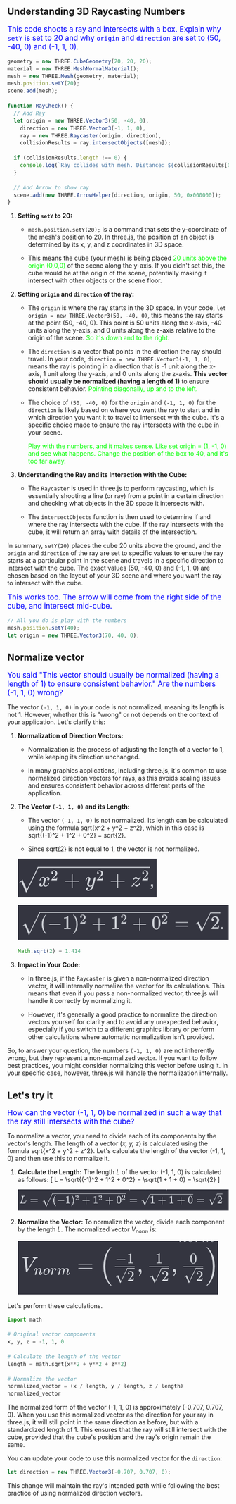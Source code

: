 ## Understanding 3D Raycasting Numbers

<span style="color:blue;font-size:larger;">This code shoots a ray and intersects with a box.  Explain why `setY` is set to 20 and why `origin` and `direction` are set to (50, -40, 0) and (-1, 1, 0).</span>

```js
geometry = new THREE.CubeGeometry(20, 20, 20);
material = new THREE.MeshNormalMaterial();
mesh = new THREE.Mesh(geometry, material);
mesh.position.setY(20);
scene.add(mesh);

function RayCheck() {
  // Add Ray
  let origin = new THREE.Vector3(50, -40, 0),
    direction = new THREE.Vector3(-1, 1, 0),
    ray = new THREE.Raycaster(origin, direction),
    collisionResults = ray.intersectObjects([mesh]);

  if (collisionResults.length !== 0) {
    console.log(`Ray collides with mesh. Distance: ${collisionResults[0].distance}`);
  }

  // Add Arrow to show ray
  scene.add(new THREE.ArrowHelper(direction, origin, 50, 0x000000));
}
```

1. **Setting `setY` to 20:**

   - `mesh.position.setY(20);` is a command that sets the y-coordinate of the mesh's position to 20. In three.js, the position of an object is determined by its x, y, and z coordinates in 3D space.

   - This means the cube (your mesh) is being placed <span style="color:lime;">20 units above the origin (0,0,0)</span> of the scene along the y-axis. If you didn't set this, the cube would be at the origin of the scene, potentially making it intersect with other objects or the scene floor.

2. **Setting `origin` and `direction` of the ray:**

   - The `origin` is where the ray starts in the 3D space. In your code, `let origin = new THREE.Vector3(50, -40, 0)`, this means the ray starts at the point (50, -40, 0). This point is 50 units along the x-axis, -40 units along the y-axis, and 0 units along the z-axis relative to the origin of the scene. <span style="color:lime;">So it's down and to the right.</span>

   - The `direction` is a vector that points in the direction the ray should travel. In your code, `direction = new THREE.Vector3(-1, 1, 0)`, means the ray is pointing in a direction that is -1 unit along the x-axis, 1 unit along the y-axis, and 0 units along the z-axis. **This vector should usually be normalized (having a length of 1)** to ensure consistent behavior. <span style="color:lime;">Pointing diagonally, up and to the left.</span>

   - The choice of `(50, -40, 0)` for the `origin` and `(-1, 1, 0)` for the `direction` is likely based on where you want the ray to start and in which direction you want it to travel to intersect with the cube. It's a specific choice made to ensure the ray intersects with the cube in your scene.

      <span style="color:lime;">Play with the numbers, and it makes sense.  Like set origin = (1, -1, 0) and see what happens.  Change the position of the box to 40, and it's too far away.</span>

3. **Understanding the Ray and its Interaction with the Cube:**

   - The `Raycaster` is used in three.js to perform raycasting, which is essentially shooting a line (or ray) from a point in a certain direction and checking what objects in the 3D space it intersects with.

   - The `intersectObjects` function is then used to determine if and where the ray intersects with the cube. If the ray intersects with the cube, it will return an array with details of the intersection.

In summary, `setY(20)` places the cube 20 units above the ground, and the `origin` and `direction` of the ray are set to specific values to ensure the ray starts at a particular point in the scene and travels in a specific direction to intersect with the cube. The exact values (50, -40, 0) and (-1, 1, 0) are chosen based on the layout of your 3D scene and where you want the ray to intersect with the cube.

<span style="color:blue;font-size:larger;">This works too.  The arrow will come from the right side of the cube, and intersect mid-cube.</span>

```js
// All you do is play with the numbers
mesh.position.setY(40);
let origin = new THREE.Vector3(70, 40, 0);
```

## Normalize vector

<span style="color:blue;font-size:larger;">You said "This vector should usually be normalized (having a length of 1) to ensure consistent behavior."  Are the numbers (-1, 1, 0) wrong?</span>

The vector `(-1, 1, 0)` in your code is not normalized, meaning its length is not 1. However, whether this is "wrong" or not depends on the context of your application. Let's clarify this:

1. **Normalization of Direction Vectors:**

   - Normalization is the process of adjusting the length of a vector to 1, while keeping its direction unchanged.

   - In many graphics applications, including three.js, it's common to use normalized direction vectors for rays, as this avoids scaling issues and ensures consistent behavior across different parts of the application.

2. **The Vector `(-1, 1, 0)` and its Length:**

   - The vector `(-1, 1, 0)` is not normalized. Its length can be calculated using the formula sqrt{x^2 + y^2 + z^2}, which in this case is sqrt{(-1)^2 + 1^2 + 0^2} = sqrt{2}.

   - Since sqrt{2} is not equal to 1, the vector is not normalized.

   ![](img/sqrt1.png)
   
   ![](img/sqrt2.png)

   ```js
   Math.sqrt(2) = 1.414
   ```

3. **Impact in Your Code:**

   - In three.js, if the `Raycaster` is given a non-normalized direction vector, it will internally normalize the vector for its calculations. This means that even if you pass a non-normalized vector, three.js will handle it correctly by normalizing it.

   - However, it's generally a good practice to normalize the direction vectors yourself for clarity and to avoid any unexpected behavior, especially if you switch to a different graphics library or perform other calculations where automatic normalization isn't provided.

So, to answer your question, the numbers `(-1, 1, 0)` are not inherently wrong, but they represent a non-normalized vector. If you want to follow best practices, you might consider normalizing this vector before using it. In your specific case, however, three.js will handle the normalization internally.

## Let's try it

<span style="color:blue;font-size:larger;">How can the vector (-1, 1, 0) be normalized in such a way that the ray still intersects with the cube?</span>

To normalize a vector, you need to divide each of its components by the vector's length. The length of a vector (*x, y, z*) is calculated using the formula sqrt{x^2 + y^2 + z^2}. Let's calculate the length of the vector (-1, 1, 0) and then use this to normalize it.

1. **Calculate the Length:**
   The length *L* of the vector (-1, 1, 0) is calculated as follows:
   \[ L = \sqrt{(-1)^2 + 1^2 + 0^2} = \sqrt{1 + 1 + 0} = \sqrt{2} \]

   ![](img/L.png)

2. **Normalize the Vector:**
   To normalize the vector, divide each component by the length *L*. The normalized vector *V<sub>norm</sub>* is:

   ![](img/vnorm.png)

Let's perform these calculations.

```py
import math

# Original vector components
x, y, z = -1, 1, 0

# Calculate the length of the vector
length = math.sqrt(x**2 + y**2 + z**2)

# Normalize the vector
normalized_vector = (x / length, y / length, z / length)
normalized_vector
```

The normalized form of the vector (-1, 1, 0) is approximately (-0.707, 0.707, 0). When you use this normalized vector as the direction for your ray in three.js, it will still point in the same direction as before, but with a standardized length of 1. This ensures that the ray will still intersect with the cube, provided that the cube's position and the ray's origin remain the same. 

You can update your code to use this normalized vector for the `direction`:

```javascript
let direction = new THREE.Vector3(-0.707, 0.707, 0);
```

This change will maintain the ray's intended path while following the best practice of using normalized direction vectors.

<br>

